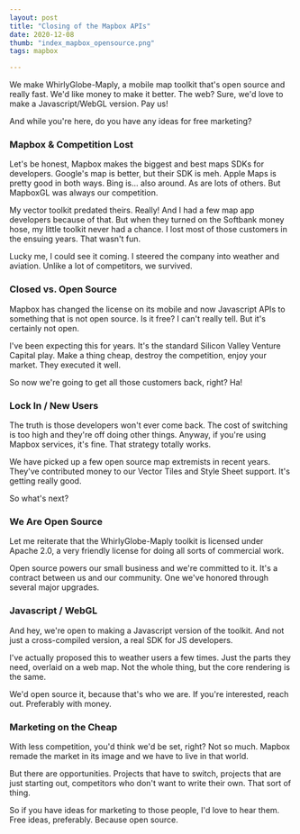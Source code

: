 ```yaml
--- 
layout: post
title: "Closing of the Mapbox APIs"
date: 2020-12-08
thumb: "index_mapbox_opensource.png"
tags: mapbox

--- 
```


We make WhirlyGlobe-Maply, a mobile map toolkit that's open source and really fast.  We'd like money to make it better.
The web?  Sure, we'd love to make a Javascript/WebGL version.  Pay us!

And while you're here, do you have any ideas for free marketing?

### Mapbox & Competition Lost

Let's be honest, Mapbox makes the biggest and best maps SDKs for developers.  Google's map is better, but their SDK is meh.  Apple Maps is pretty good in both ways.  Bing is... also around.  As are lots of others.  But MapboxGL was always our competition.

My vector toolkit predated theirs.  Really!  And I had a few map app developers because of that.  But when they turned on the Softbank money hose, my little toolkit never had a chance.  I lost most of those customers in the ensuing years.  That wasn't fun.

Lucky me, I could see it coming.  I steered the company into weather and aviation.  Unlike a lot of competitors, we survived.

### Closed vs. Open Source

Mapbox has changed the license on its mobile and now Javascript APIs to something that is not open source.  Is it free?  I can't really tell.  But it's certainly not open.

I've been expecting this for years.  It's the standard Silicon Valley Venture Capital play.  Make a thing cheap, destroy the competition, enjoy your market.  They executed it well.

So now we're going to get all those customers back, right?  Ha!

### Lock In / New Users

The truth is those developers won't ever come back.  The cost of switching is too high and they're off doing other things.  Anyway, if you're using Mapbox services, it's fine.  That strategy totally works.

We have picked up a few open source map extremists in recent years.  They've contributed money to our Vector Tiles and Style Sheet support.  It's getting really good.

So what's next?

### We Are Open Source

Let me reiterate that the WhirlyGlobe-Maply toolkit is licensed under Apache 2.0, a very friendly license for doing all sorts of commercial work.

Open source powers our small business and we're committed to it.  It's a contract between us and our community.  One we've honored through several major upgrades.

### Javascript / WebGL

And hey, we're open to making a Javascript version of the toolkit.  And not just a cross-compiled version, a real SDK for JS developers.

I've actually proposed this to weather users a few times.  Just the parts they need, overlaid on a web map.  Not the whole thing, but the core rendering is the same.

We'd open source it, because that's who we are.  If you're interested, reach out.  Preferably with money.

### Marketing on the Cheap

With less competition, you'd think we'd be set, right?  Not so much.  Mapbox remade the market in its image and we have to live in that world.

But there are opportunities.  Projects that have to switch, projects that are just starting out, competitors who don't want to write their own.  That sort of thing.

So if you have ideas for marketing to those people, I'd love to hear them.  Free ideas, preferably.  Because open source. 